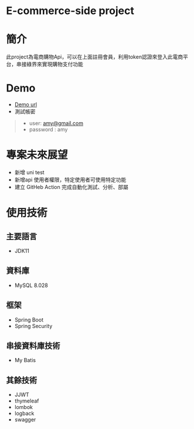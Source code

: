 # E-commerce-side project
# 簡介
此project為電商購物Api，可以在上面註冊會員，利用token認證來登入此電商平台，串接綠界來實現購物支付功能
# Demo
*  [Demo url](https://billhu-webapp-f45894c8e5af.herokuapp.com/swagger-ui/index.html) 
*  測試帳密 
> * user: amy@gmail.com
> * password : amy

# 專案未來展望
* 新增 uni test
* 新增api 使用者權限，特定使用者可使用特定功能
* 建立 GitHeb Action 完成自動化測試、分析、部屬
# 使用技術
## 主要語言
- JDK11
## 資料庫
- MySQL 8.028
## 框架
- Spring Boot 
- Spring Security
## 串接資料庫技術
- My Batis
## 其餘技術
- JJWT
- thymeleaf
- lombok
- logback
- swagger
 
